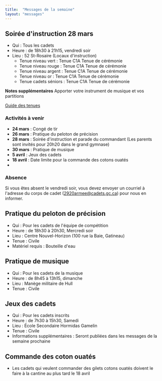 ```yaml
---
title:  "Messages de la semaine"
layout: "messages"
---
```


## Soirée d'instruction 28 mars
- Qui : Tous les cadets
- Heure : de 18h30 à 21h15, vendredi soir
- Lieu : 52 St-Rosaire (Locaux d'instruction) 
  - Tenue niveau vert : Tenue C1A Tenue de cérémonie 
  - Tenue niveau rouge : Tenue C1A Tenue de cérémonie  
  - Tenue niveau argent : Tenue C1A Tenue de cérémonie 
  - Tenue niveau or : Tenue C1A Tenue de cérémonie 
  - Tenue cadets séniors : Tenue C1A Tenue de cérémonie 
    
**Notes supplémentaires**  Apporter votre instrument de musique et vos partitions

[Guide des tenues](https://cc2920.ca/docs/ressources/guide_uniforme.v3.pdf)


### Activités à venir
 
- **24 mars** : Congé de tir
- **26 mars** : Pratique du peloton de précision
- **28 mars** : Soirée d'instruction et parade du commandant (Les parents sont invités pour 20h20 dans le grand gymnase)
- **30 mars** : Pratique de musique
- **5 avril** : Jeux des cadets
- **18 avril** : Date limite pour la commande des cotons ouatés 
- 
### Absence

Si vous êtes absent le vendredi soir, vous devez envoyer un courriel à l'adresse du corps de cadet (<2920armee@cadets.gc.ca>) pour nous en informer.

## Pratique du peloton de précision

- Qui :  Pour les cadets de l'équipe de compétition
- Heure : de 18h30 à 20h30, Mercredi soir
- Lieu : Centre Nouvel-Horizon (100 rue la Baie, Gatineau) 
- Tenue : Civile
- Matériel requis : Bouteille d'eau

## Pratique de musique  

- Qui :  Pour les cadets de la musique 
- Heure : de 8h45 à 13h15, dimanche
- Lieu : Manège militaire de Hull 
- Tenue : Civile

## Jeux des cadets  

- Qui :  Pour les cadets inscrits 
- Heure : de 7h30 à 15h30, Samedi
- Lieu : École Secondaire Hormidas Gamelin 
- Tenue : Civile
- Informations supplémentaires : Seront publiées dans les messages de la semaine prochaine

## Commande des coton ouatés

- Les cadets qui veulent commander des gilets cotons ouatés doivent le faire à la cantine au plus tard le 18 avril
  
